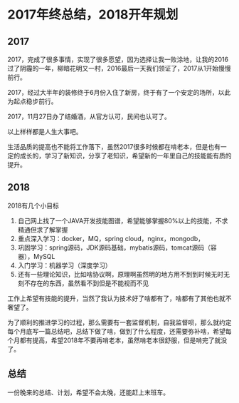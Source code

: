 # 2017年终总结，2018开年规划
## 2017
2017，完成了很多事情，实现了很多愿望，因为选择让我一败涂地，让我的2016过了阴霾的一年，柳暗花明又一村，2016最后一天我们领证了，2017从1开始慢慢前行。

2017，经过大半年的装修终于6月份入住了新房，终于有了一个安定的场所，以此为起点稳步前行。

2017，11月27日办了结婚酒，从官方认可，民间也认可了。

以上样样都是人生大事吧。

生活品质的提高也不能将工作落下，虽然2017很多时候都在啃老本，但是也有一定的成长的，学习了新知识，分享了老知识，希望新的一年里自己的技能能有质的提升。

## 2018
2018有几个小目标

1. 自己网上找了一个JAVA开发技能图谱，希望能够掌握80%以上的技能，不求精通但求了解掌握
2. 重点深入学习：docker，MQ，spring cloud，nginx，mongodb，
3. 巩固学习：spring源码，JDK源码基础，mybatis源码，tomcat源码（容器），MySQL
4. 入门学习：机器学习（深度学习）
5. 还有一些理论知识，比如啥协议啊，原理啊虽然明的地方用不到到时候无时无刻不存在的东西，虽然看不到但是不能视而不见

工作上希望有技能的提升，当然了我认为技术好了啥都有了，啥都有了其他也就不奢望了。

为了顺利的推进学习的过程，那么需要有一套监督机制，自我监督呗，那么就约定每个月底写一篇总结吧，总结下做了啥，做到了什么程度，还需要弥补啥，希望每个月都有提高，希望2018年不要再啃老本，虽然啃老本很舒服，但是啃完了就没了。

## 总结
一份晚来的总结、计划，希望不会太晚，还能赶上末班车。